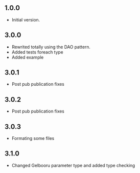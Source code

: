 ## 1.0.0

- Initial version.


## 3.0.0

- Rewrited totally using the DAO pattern.
- Added tests foreach type
- Added example

## 3.0.1

- Post pub publication fixes

## 3.0.2

- Post pub publication fixes

## 3.0.3

- Formating some files 

## 3.1.0

- Changed Gelbooru parameter type and added type checking